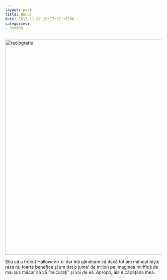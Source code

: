 ```yaml
---
layout: post
title: Buuu!
date: 2013-11-07 20:17:27 +0100
categories:
- Română
---
```

<a href="http://www.rusiczki.net/wp-content/uploads/2013/11/radiografie.jpg"><img src="http://www.rusiczki.net/wp-content/uploads/2013/11/radiografie-679x693.jpg" alt="radiografie" width="679" height="693" class="alignnone size-medium wp-image-4626" /></a>

Știu că a trecut Halloween-ul dar mă gândeam că dacă tot am mâncat niște raze nu foarte benefice și am dat o juma' de milion pe imaginea mirifică de mai sus măcar să vă "bucurați" și voi de ea. Apropo, ăia e căpățâna mea.
